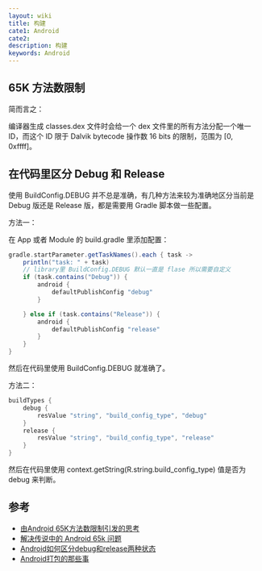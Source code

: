 ```yaml
---
layout: wiki
title: 构建
cate1: Android
cate2:
description: 构建
keywords: Android
---
```


## 65K 方法数限制

简而言之：

编译器生成 classes.dex 文件时会给一个 dex 文件里的所有方法分配一个唯一 ID，而这个 ID 限于 Dalvik bytecode 操作数 16 bits 的限制，范围为 [0, 0xffff]。

## 在代码里区分 Debug 和 Release

使用 BuildConfig.DEBUG 并不总是准确，有几种方法来较为准确地区分当前是 Debug 版还是 Release 版，都是需要用 Gradle 脚本做一些配置。

方法一：

在 App 或者 Module 的 build.gradle 里添加配置：

```groovy
gradle.startParameter.getTaskNames().each { task ->
    println("task: " + task)
    // library里 BuildConfig.DEBUG 默认一直是 flase 所以需要自定义
    if (task.contains("Debug")) {
        android {
            defaultPublishConfig "debug"
        }

    } else if (task.contains("Release")) {
        android {
            defaultPublishConfig "release"
        }
    }
}
```

然后在代码里使用 BuildConfig.DEBUG 就准确了。

方法二：

```groovy
buildTypes {
    debug {
        resValue "string", "build_config_type", "debug"
    }
    release {
        resValue "string", "build_config_type", "release"
    }
}
```

然后在代码里使用 context.getString(R.string.build_config_type) 值是否为 debug 来判断。

## 参考

* [由Android 65K方法数限制引发的思考](https://jayfeng.com/2016/03/10/%E7%94%B1Android-65K%E6%96%B9%E6%B3%95%E6%95%B0%E9%99%90%E5%88%B6%E5%BC%95%E5%8F%91%E7%9A%84%E6%80%9D%E8%80%83/)
* [解决传说中的 Android 65k 问题](http://www.jianshu.com/p/245022d136e1)
* [Android如何区分debug和release两种状态](http://blog.csdn.net/qq_20230661/article/details/70146585)
* [Android打包的那些事](http://jayfeng.com/2015/11/07/Android%E6%89%93%E5%8C%85%E7%9A%84%E9%82%A3%E4%BA%9B%E4%BA%8B/)
